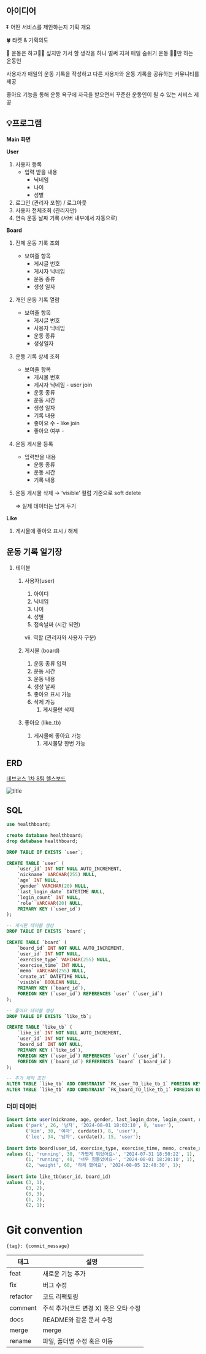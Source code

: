 ## 아이디어

⏬ 어떤 서비스를 제안하는지 기획 개요

<aside>
🍀 타켓 & 기획의도

📌 운동은 하고🏃🏻 싶지만 가서 할 생각을 하니 벌써 지쳐 매일 숨쉬기 운동 🛌🏻만 하는 운동인

사용자가 매일의 운동 기록을 작성하고 다른 사용자와 운동 기록을 공유하는 커뮤니티를 제공

좋아요 기능을 통해 운동 욕구에 자극을 받으면서 꾸준한 운동인이 될 수 있는 서비스 제공

</aside>

<aside>


## 💡프로그램
**Main 화면**

**User**

1. 사용자 등록
    - 입력 받을 내용
        - 닉네임
        - 나이
        - 성별
2. 로그인 (관리자 포함) / 로그아웃
3. 사용자 전체조회 (관리자만)
4. 연속 운동 날짜 기록 (서버 내부에서 자동으로)

**Board**

1. 전체 운동 기록 조회
    - 보여줄 항목
        - 게시글 번호
        - 게시자 닉네임
        - 운동 종류
        - 생성 일자
2. 개인 운동 기록 열람
    - 보여줄 항목
        - 게시글 번호
        - 사용자 닉네임
        - 운동 종류
        - 생성일자
3. 운동 기록 상세 조회
    - 보여줄 항목
        - 게시물 번호
        - 게시자 닉네임 - user join
        - 운동 종류
        - 운동 시간
        - 생성 일자
        - 기록 내용
        - 좋아요 수 - like join
        - 좋아요 여부 -
4. 운동 게시물 등록
    - 입력받을 내용
        - 운동 종류
        - 운동 시간
        - 기록 내용
5. 운동 게시물 삭제 → ‘visible’ 컬럼 기준으로 soft delete

   ⇒ 실제 데이터는 남겨 두기


**Like**

1. 게시물에 좋아요 표시 / 해제
</aside>


## 운동 기록 일기장
1. 테이블
    1. 사용자(user)
        1. 아이디
        2. 닉네임
        3. 나이
        4. 성별
        5. 접속날짜 (시간 되면)

       vii. 역할 (관리자와 사용자 구분)

    2. 게시물 (board)
        1. 운동 종류 입력
        2. 운동 시간
        3. 운동 내용
        4. 생성 날짜
        5. 좋아요 표시 가능
        6. 삭제 가능
            1. 게시물만 삭제
    3. 좋아요 (like_tb)
        1. 게시물에 좋아요 가능
            1. 게시물당 한번 가능

## ERD

[데브코스 1차 8팀 헬스보드](https://www.erdcloud.com/d/TamjfW9JDAN3Xanmn)

![title](![Untitled](https://github.com/user-attachments/assets/386fc9f0-2daf-4575-82cf-e752c9027c4c))



## SQL

```sql
use healthboard;

create database healthboard;
drop database healthboard;

DROP TABLE IF EXISTS `user`;

CREATE TABLE `user` (
    `user_id` INT NOT NULL AUTO_INCREMENT,
    `nickname` VARCHAR(255) NULL,
    `age` INT NULL,
    `gender` VARCHAR(20) NULL,
    `last_login_date` DATETIME NULL,
    `login_count` INT NULL,
    `role` VARCHAR(20) NULL,
    PRIMARY KEY (`user_id`)
);

-- 게시판 테이블 생성
DROP TABLE IF EXISTS `board`;

CREATE TABLE `board` (
    `board_id` INT NOT NULL AUTO_INCREMENT,
    `user_id` INT NOT NULL,
    `exercise_type` VARCHAR(255) NULL,
    `exercise_time` INT NULL,
    `memo` VARCHAR(255) NULL,
    `create_at` DATETIME NULL,
    `visible` BOOLEAN NULL,
    PRIMARY KEY (`board_id`),
    FOREIGN KEY (`user_id`) REFERENCES `user` (`user_id`)
);

-- 좋아요 테이블 생성
DROP TABLE IF EXISTS `like_tb`;

CREATE TABLE `like_tb` (
    `like_id` INT NOT NULL AUTO_INCREMENT,
    `user_id` INT NOT NULL,
    `board_id` INT NOT NULL,
    PRIMARY KEY (`like_id`),
    FOREIGN KEY (`user_id`) REFERENCES `user` (`user_id`),
    FOREIGN KEY (`board_id`) REFERENCES `board` (`board_id`)
);

-- 추가 제약 조건
ALTER TABLE `like_tb` ADD CONSTRAINT `FK_user_TO_like_tb_1` FOREIGN KEY (`user_id`) REFERENCES `user` (`user_id`);
ALTER TABLE `like_tb` ADD CONSTRAINT `FK_board_TO_like_tb_1` FOREIGN KEY (`board_id`) REFERENCES `board` (`board_id`)
```

### 더미 데이터

```sql
insert into user(nickname, age, gender, last_login_date, login_count, role)
values ('park', 26, '남자', '2024-08-01 18:03:10', 0, 'user'),
       ('kim', 30, '여자', curdate(), 8, 'user'),
       ('lee', 34, '남자', curdate(), 15, 'user');
       
insert into board(user_id, exercise_type, exercise_time, memo, create_at, visible)
values (1, 'running', 30, '가볍게 뛰었어요~', '2024-07-31 18:50:22', 1),
       (1, 'running', 40, '너무 힘들었어요~', '2024-08-01 18:20:10', 1),
       (2, 'weight', 60, '하체 했어요', '2024-08-05 12:40:30', 1);
       
insert into like_tb(user_id, board_id)
values (3, 1),
       (3, 2),
       (3, 3),
       (1, 2),
       (2, 1);
```

# Git convention

```
{tag}: {commit_message}
```

| 태그 | 설명 |
| --- | --- |
| feat | 새로운 기능 추가 |
| fix | 버그 수정 |
| refactor | 코드 리팩토링 |
| comment | 주석 추가(코드 변경 X) 혹은 오타 수정 |
| docs | README와 같은 문서 수정 |
| merge | merge |
| rename | 파일, 폴더명 수정 혹은 이동 |